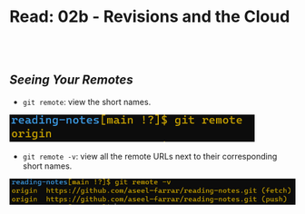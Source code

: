 # Read: 02b - Revisions and the Cloud
<br><br>

## ***Seeing Your Remotes***
* `git remote`: view the short names.
<img alt="Orderd list" src="files\git-remote.png">

* `git remote -v`: view all the remote URLs next to their corresponding short names.
<img alt="Orderd list" src="files\git-remote-v.png">

